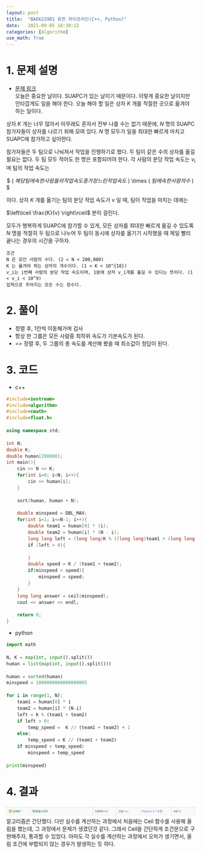 ```yaml
---
layout: post
title:  "BAEK22981 휴먼 파이프라인(C++, Python)"
date:   2021-09-05 18:30:12
categories: [Algorithm]
use_math: True
---
```


# 1. 문제 설명
* [문제 링크](https://www.acmicpc.net/problem/22981)  
오늘은 중요한 날이다. SUAPC가 있는 날이기 때문이다.
이렇게 중요한 날이지만 안타깝게도 일을 해야 한다. 오늘 해야 할 일은 상자 $K$ 개를 적절한 곳으로 옮겨야 하는 일이다.

상자 $K$ 개는 너무 많아서 아무래도 혼자서 전부 나를 수는 없기 때문에, $N$ 명의 SUAPC 참가자들이 상자를 나르기 위해 모여 있다. $N$ 명 모두가 일을 최대한 빠르게 마치고 SUAPC에 참가하고 싶어한다.

참가자들은 두 팀으로 나눠져서 작업을 진행하기로 했다. 두 팀이 같은 수의 상자를 옮길 필요는 없다. 두 팀 모두 적어도 한 명은 포함되어야 한다. 각 사람의 분당 작업 속도는 $v_i$ 며 팀의 작업 속도는

 $ ( $해당 팀에 속한 사람들의 작업 속도 중 가장 느린 작업 속도$ ) \times ( $팀에 속한 사람의 수$ ) $ 

이다. 상자 $K$ 개를 옮기는 팀의 분당 작업 속도가 $v$ 일 때, 팀이 작업을 마치는 데에는 
 
$\left\lceil \frac{K}{v} \right\rceil$ 분이 걸린다.

모두가 행복하게 SUAPC에 참가할 수 있게, 모든 상자를 최대한 빠르게 옮길 수 있도록 $N$ 명을 적절히 두 팀으로 나누어 두 팀이 동시에 상자를 옮기기 시작했을 때 제일 빨리 끝나는 경우의 시간을 구하자.

```
조건
N 은 모인 사람의 수다. (2 < N < 200,000)
K 는 옮겨야 하는 상자의 개수이다. (1 < K < 10^{18})
v_i는 i번째 사람의 분당 작업 속도이며, 1분에 상자 v_i개를 옮길 수 있다는 뜻이다. (1 < v_i < 10^9)
입력으로 주어지는 모든 수는 정수다.
```

# 2. 풀이
* 정렬 후, 1칸씩 이동해가며 검사
* 항상 한 그룹은 모든 사람중 최하위 속도가 기본속도가 된다.
* => 정렬 후, 두 그룹의 총 속도를 계산해 봤을 때 최소값이 정답이 된다.

# 3. 코드
* c++

```c++
#include<iostream>
#include<algorithm>
#include<cmath>
#include<float.h>

using namespace std;

int N;
double K;
double human[200000];
int main(){
    cin >> N >> K;
    for(int i=0; i<N; i++){
        cin >> human[i];
    }
    
    sort(human, human + N);
    
    double minspeed = DBL_MAX;
    for(int i=1; i<=N-1; i++){
        double team1 = human[0] * (i);
        double team2 = human[i] * (N - i);
        long long left = (long long)K % ((long long)team1 + (long long)team2)
        if (left > 0){
            
        }
        double speed = K / (team1 + team2);
        if(minspeed > speed){
            minspeed = speed;
        }
    }
    long long answer = ceil(minspeed);
    cout << answer << endl;

    return 0;
}
```

* python

```python
import math

N, K = map(int, input().split())
human = list(map(int, input().split()))

human = sorted(human)
minspeed = 1000000000000000005

for i in range(1, N):
    team1 = human[0] * i
    team2 = human[i] * (N-i)
    left = K % (team1 + team2)
    if left > 0:
        temp_speed =  K // (team1 + team2) + 1
    else:
        temp_speed = K // (team1 + team2)
    if minspeed > temp_speed:
        minspeed = temp_speed

print(minspeed)
```

# 4. 결과
![](/assets/image/Algorithm/baek_22981_1.PNG)  
알고리즘은 간단했다. 다만 실수를 계산하는 과정에서 처음에는 Ceil 함수를 사용해 올림을 했는데, 그 과정에서 문제가 생겼던것 같다. 그래서 Ceil을 간단하게 조건문으로 구현해주자, 통과할 수 있었다.
아마도 각 실수를 계산하는 과정에서 오차가 생기면서, 올림 조건에 부합되지 않는 경우가 발생하는 듯 하다.